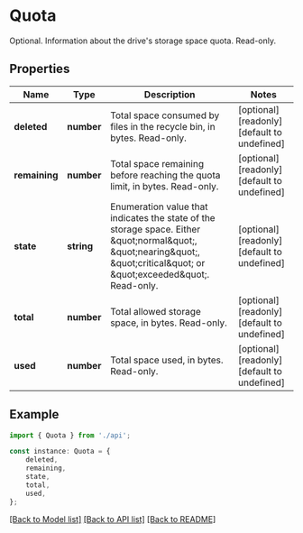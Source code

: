 # Quota

Optional. Information about the drive\'s storage space quota. Read-only.

## Properties

Name | Type | Description | Notes
------------ | ------------- | ------------- | -------------
**deleted** | **number** | Total space consumed by files in the recycle bin, in bytes. Read-only. | [optional] [readonly] [default to undefined]
**remaining** | **number** | Total space remaining before reaching the quota limit, in bytes. Read-only. | [optional] [readonly] [default to undefined]
**state** | **string** | Enumeration value that indicates the state of the storage space. Either \&quot;normal\&quot;, \&quot;nearing\&quot;, \&quot;critical\&quot; or \&quot;exceeded\&quot;. Read-only. | [optional] [readonly] [default to undefined]
**total** | **number** | Total allowed storage space, in bytes. Read-only. | [optional] [readonly] [default to undefined]
**used** | **number** | Total space used, in bytes. Read-only. | [optional] [readonly] [default to undefined]

## Example

```typescript
import { Quota } from './api';

const instance: Quota = {
    deleted,
    remaining,
    state,
    total,
    used,
};
```

[[Back to Model list]](../README.md#documentation-for-models) [[Back to API list]](../README.md#documentation-for-api-endpoints) [[Back to README]](../README.md)
